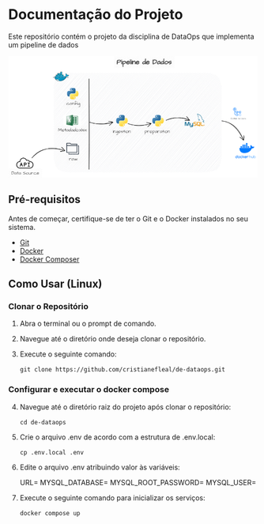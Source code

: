 # Documentação do Projeto

Este repositório contém o projeto da disciplina de DataOps que implementa um pipeline de dados

![alt text](imgs/pipeline_.png)


## Pré-requisitos

Antes de começar, certifique-se de ter o Git e o Docker instalados no seu sistema.

- [Git](https://git-scm.com/book/en/v2/Getting-Started-Installing-Git)
- [Docker](https://docs.docker.com/engine/install/)
- [Docker Composer](https://docs.docker.com/compose/install/)

## Como Usar (Linux)

### Clonar o Repositório

1. Abra o terminal ou o prompt de comando.

2. Navegue até o diretório onde deseja clonar o repositório.

3. Execute o seguinte comando:

    ```
    git clone https://github.com/cristianefleal/de-dataops.git
    ```

### Configurar e executar o docker compose

4. Navegue até o diretório raiz do projeto após clonar o repositório:

    ```
    cd de-dataops
    ```
5. Crie o arquivo .env de acordo com a estrutura de .env.local:

    ```
    cp .env.local .env
    ```
6. Edite o arquivo .env atribuindo valor às variáveis:

    URL=
    MYSQL_DATABASE=
    MYSQL_ROOT_PASSWORD=
    MYSQL_USER=

7. Execute o seguinte comando para inicializar os serviços:

    ```
    docker compose up
    ```

